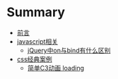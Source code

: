 # Summary
* [前言](README.md)
* [javascript相关]()
  * [jQuery中on与bind有什么区别](js算法/20190223.md)
* [css经典案例]()
  * [ 简单C3动画  loading](css效果经典案例/20190219.md)